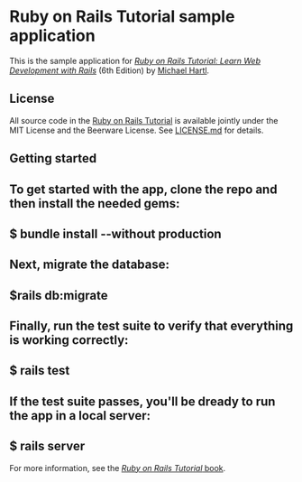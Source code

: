# Ruby on Rails Tutorial sample application

This is the sample application for 
[*Ruby on Rails Tutorial:
Learn Web Development with Rails*](https://www.railstutorial.org)
(6th Edition)
by [Michael Hartl](https://www.michaelhartl.com/).

## License

All source code in the [Ruby on Rails Tutorial](https://www.railstutorial.org/)
is available jointly under the MIT License and the Beerware License. See [LICENSE.md](LICENSE.md) for details.

## Getting started

To get started with the app, clone the repo and then install the needed gems:
---
$ bundle install --without production
----
Next, migrate the database:
---
$rails db:migrate
---
Finally, run the test suite to verify that everything is working correctly:
---
$ rails test
---
If the test suite passes, you'll be dready to run the app in a local server:
---
$ rails server
---
For more information, see the 
[*Ruby on Rails Tutorial* book](https://www.railstutorial.org/book).